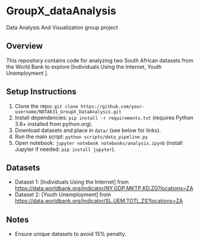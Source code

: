 # GroupX_dataAnalysis
Data Analysis And Visualization group project


## Overview
This repository contains code for analyzing two South African datasets from the World Bank to explore [Individuals Using the Internet, Youth Unemployment ].

## Setup Instructions
1. Clone the repo: `git clone https://github.com/your-username/NDTA631_GroupX_DataAnalysis.git`
2. Install dependencies: `pip install -r requirements.txt` (requires Python 3.8+ installed from python.org).
3. Download datasets and place in `data/` (see below for links).
4. Run the main script: `python scripts/data_pipeline.py`
5. Open notebook: `jupyter notebook notebooks/analysis.ipynb` (install Jupyter if needed: `pip install jupyter`).

## Datasets
- Dataset 1: [Individuals Using the Internet] from https://data.worldbank.org/indicator/NY.GDP.MKTP.KD.ZG?locations=ZA
- Dataset 2: [Youth Unemployment] from https://data.worldbank.org/indicator/SL.UEM.TOTL.ZS?locations=ZA

## Notes
- Ensure unique datasets to avoid 15% penalty.
